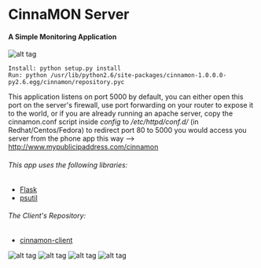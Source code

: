 # CinnaMON Server
#### A Simple Monitoring Application
![alt tag](https://raw.github.com/eladhayun/CinnaMON/master/resources/icon.png)
```
Install: python setup.py install
Run: python /usr/lib/python2.6/site-packages/cinnamon-1.0.0.0-py2.6.egg/cinnamon/repository.pyc
```

This application listens on port 5000 by default, you can either open this port on the server's firewall, use port forwarding on your router to expose it to the world, or if you are already running an apache server, copy the cinnamon.conf script inside *config* to */etc/httpd/conf.d/* (in Redhat/Centos/Fedora) to redirect port 80 to 5000
you would access you server from the phone app this way --> http://www.mypublicipaddress.com/cinnamon

###### This app uses the following libraries:
* [Flask](http://flask.pocoo.org)
* [psutil](https://pypi.python.org/pypi/psutil)

###### The Client's Repository:
* [cinnamon-client](https://github.com/eladhayun/cinnamon-client)

![alt tag](https://lh3.googleusercontent.com/8Gwl2cXaAXXoeuuxRpMO1R6kHgVjg07EmPFPPSpwbL3Xg0AcpLINxgNCksCLKcB2Yw=h310)
![alt tag](https://lh3.googleusercontent.com/U4vLDSF4q1CdsGJYbUvWSaHpAUW1YDeEcKlKzhk9XCw5VbddwhjQ0RpcUNG29D_hJm0x=h310)
![alt tag](https://lh3.googleusercontent.com/oQ7FAn3AGdAJghBCEWKxwgsXdXFJG3zeJkMz3_K54GmhhotOMNxnLYNhXUjtpQAVc7g=h310)
![alt tag](https://lh3.googleusercontent.com/YMAb-gPu0Jnx5KcoA245k_ffs_CF4QxMjIcRfdOenD00oQulb78gpVot4aELgTYWBcI=h310)

